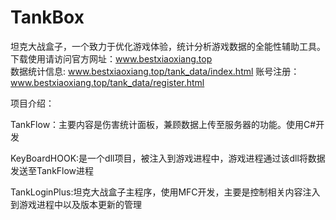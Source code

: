 # TankBox
坦克大战盒子，一个致力于优化游戏体验，统计分析游戏数据的全能性辅助工具。下载使用请访问官方网址：www.bestxiaoxiang.top  
数据统计信息: www.bestxiaoxiang.top/tank_data/index.html
账号注册：www.bestxiaoxiang.top/tank_data/register.html

项目介绍：

TankFlow：主要内容是伤害统计面板，兼顾数据上传至服务器的功能。使用C#开发

KeyBoardHOOK:是一个dll项目，被注入到游戏进程中，游戏进程通过该dll将数据发送至TankFlow进程

TankLoginPlus:坦克大战盒子主程序，使用MFC开发，主要是控制相关内容注入到游戏进程中以及版本更新的管理
